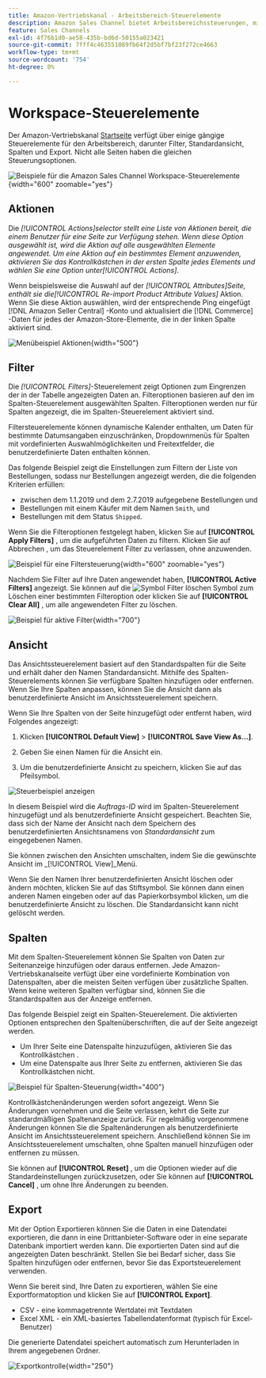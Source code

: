 ```yaml
---
title: Amazon-Vertriebskanal - Arbeitsbereich-Steuerelemente
description: Amazon Sales Channel bietet Arbeitsbereichssteuerungen, mit denen Sie Auflistungen finden, Informationen anzeigen und Aktionen einfach anwenden können.
feature: Sales Channels
exl-id: 4f76b1d0-ae58-435b-bd6d-50155a023421
source-git-commit: 7fff4c463551089fb64f2d5bf7bf23f272ce4663
workflow-type: tm+mt
source-wordcount: '754'
ht-degree: 0%

---
```


# Workspace-Steuerelemente

Der Amazon-Vertriebskanal [Startseite](./amazon-sales-channel-home.md) verfügt über einige gängige Steuerelemente für den Arbeitsbereich, darunter Filter, Standardansicht, Spalten und Export. Nicht alle Seiten haben die gleichen Steuerungsoptionen.

![Beispiele für die Amazon Sales Channel Workspace-Steuerelemente](assets/amazon-workspace-controls.png){width="600" zoomable="yes"}

## Aktionen

Die _[!UICONTROL Actions]_selector stellt eine Liste von Aktionen bereit, die einem Benutzer für eine Seite zur Verfügung stehen. Wenn diese Option ausgewählt ist, wird die Aktion auf alle ausgewählten Elemente angewendet. Um eine Aktion auf ein bestimmtes Element anzuwenden, aktivieren Sie das Kontrollkästchen in der ersten Spalte jedes Elements und wählen Sie eine Option unter_[!UICONTROL Actions]_.

Wenn beispielsweise die Auswahl auf der _[!UICONTROL Attributes]_Seite, enthält sie die_[!UICONTROL Re-import Product Attribute Values]_ Aktion. Wenn Sie diese Aktion auswählen, wird der entsprechende Ping eingefügt [!DNL Amazon Seller Central] -Konto und aktualisiert die [!DNL Commerce] -Daten für jedes der Amazon-Store-Elemente, die in der linken Spalte aktiviert sind.

![Menübeispiel Aktionen](assets/amazon-sales-channel-home-actions-option.png){width="500"}

## Filter

Die _[!UICONTROL Filters]_-Steuerelement zeigt Optionen zum Eingrenzen der in der Tabelle angezeigten Daten an. Filteroptionen basieren auf den im Spalten-Steuerelement ausgewählten Spalten. Filteroptionen werden nur für Spalten angezeigt, die im Spalten-Steuerelement aktiviert sind.

Filtersteuerelemente können dynamische Kalender enthalten, um Daten für bestimmte Datumsangaben einzuschränken, Dropdownmenüs für Spalten mit vordefinierten Auswahlmöglichkeiten und Freitextfelder, die benutzerdefinierte Daten enthalten können.

Das folgende Beispiel zeigt die Einstellungen zum Filtern der Liste von Bestellungen, sodass nur Bestellungen angezeigt werden, die die folgenden Kriterien erfüllen:

- zwischen dem 1.1.2019 und dem 2.7.2019 aufgegebene Bestellungen und
- Bestellungen mit einem Käufer mit dem Namen `Smith`, und
- Bestellungen mit dem Status `Shipped`.

Wenn Sie die Filteroptionen festgelegt haben, klicken Sie auf **[!UICONTROL Apply Filters]** , um die aufgeführten Daten zu filtern. Klicken Sie auf Abbrechen , um das Steuerelement Filter zu verlassen, ohne anzuwenden.

![Beispiel für eine Filtersteuerung](assets/workspace-controls-filters.png){width="600" zoomable="yes"}

Nachdem Sie Filter auf Ihre Daten angewendet haben, **[!UICONTROL Active Filters]** angezeigt. Sie können auf die ![Symbol Filter löschen](assets/x-icon-clear-filters.png) Symbol zum Löschen einer bestimmten Filteroption oder klicken Sie auf **[!UICONTROL Clear All]** , um alle angewendeten Filter zu löschen.

![Beispiel für aktive Filter](assets/applied-filters-line.png){width="700"}

## Ansicht

Das Ansichtssteuerelement basiert auf den Standardspalten für die Seite und erhält daher den Namen Standardansicht. Mithilfe des Spalten-Steuerelements können Sie verfügbare Spalten hinzufügen oder entfernen. Wenn Sie Ihre Spalten anpassen, können Sie die Ansicht dann als benutzerdefinierte Ansicht im Ansichtssteuerelement speichern.

Wenn Sie Ihre Spalten von der Seite hinzugefügt oder entfernt haben, wird Folgendes angezeigt:

1. Klicken **[!UICONTROL Default View]** > **[!UICONTROL Save View As...]**.

1. Geben Sie einen Namen für die Ansicht ein.

1. Um die benutzerdefinierte Ansicht zu speichern, klicken Sie auf das Pfeilsymbol.

![Steuerbeispiel anzeigen](assets/workspace-controls-view.png)

In diesem Beispiel wird die _Auftrags-ID_ wird im Spalten-Steuerelement hinzugefügt und als benutzerdefinierte Ansicht gespeichert. Beachten Sie, dass sich der Name der Ansicht nach dem Speichern des benutzerdefinierten Ansichtsnamens von _Standardansicht_ zum eingegebenen Namen.

Sie können zwischen den Ansichten umschalten, indem Sie die gewünschte Ansicht im _[!UICONTROL View]_Menü.

Wenn Sie den Namen Ihrer benutzerdefinierten Ansicht löschen oder ändern möchten, klicken Sie auf das Stiftsymbol. Sie können dann einen anderen Namen eingeben oder auf das Papierkorbsymbol klicken, um die benutzerdefinierte Ansicht zu löschen. Die Standardansicht kann nicht gelöscht werden.

## Spalten

Mit dem Spalten-Steuerelement können Sie Spalten von Daten zur Seitenanzeige hinzufügen oder daraus entfernen. Jede Amazon-Vertriebskanalseite verfügt über eine vordefinierte Kombination von Datenspalten, aber die meisten Seiten verfügen über zusätzliche Spalten. Wenn keine weiteren Spalten verfügbar sind, können Sie die Standardspalten aus der Anzeige entfernen.

Das folgende Beispiel zeigt ein Spalten-Steuerelement. Die aktivierten Optionen entsprechen den Spaltenüberschriften, die auf der Seite angezeigt werden.

- Um Ihrer Seite eine Datenspalte hinzuzufügen, aktivieren Sie das Kontrollkästchen .
- Um eine Datenspalte aus Ihrer Seite zu entfernen, aktivieren Sie das Kontrollkästchen nicht.

![Beispiel für Spalten-Steuerung](assets/workspace-controls-columns.png){width="400"}

Kontrollkästchenänderungen werden sofort angezeigt. Wenn Sie Änderungen vornehmen und die Seite verlassen, kehrt die Seite zur standardmäßigen Spaltenanzeige zurück. Für regelmäßig vorgenommene Änderungen können Sie die Spaltenänderungen als benutzerdefinierte Ansicht im Ansichtssteuerelement speichern. Anschließend können Sie im Ansichtssteuerelement umschalten, ohne Spalten manuell hinzufügen oder entfernen zu müssen.

Sie können auf **[!UICONTROL Reset]** , um die Optionen wieder auf die Standardeinstellungen zurückzusetzen, oder Sie können auf **[!UICONTROL Cancel]** , um ohne Ihre Änderungen zu beenden.

## Export

Mit der Option Exportieren können Sie die Daten in eine Datendatei exportieren, die dann in eine Drittanbieter-Software oder in eine separate Datenbank importiert werden kann. Die exportierten Daten sind auf die angezeigten Daten beschränkt. Stellen Sie bei Bedarf sicher, dass Sie Spalten hinzufügen oder entfernen, bevor Sie das Exportsteuerelement verwenden.

Wenn Sie bereit sind, Ihre Daten zu exportieren, wählen Sie eine Exportformatoption und klicken Sie auf **[!UICONTROL Export]**.

- CSV - eine kommagetrennte Wertdatei mit Textdaten
- Excel XML - ein XML-basiertes Tabellendatenformat (typisch für Excel-Benutzer)

Die generierte Datendatei speichert automatisch zum Herunterladen in Ihrem angegebenen Ordner.

![Exportkontrolle](assets/workspace-controls-export.png){width="250"}
